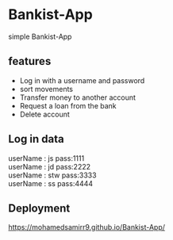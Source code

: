 # Bankist-App
simple Bankist-App 
## features
<ul>
<li>Log in with a username and password</li>
<li>sort movements</li>
<li>Transfer money to another account</li>
<li>Request a loan from the bank</li>
<li>Delete account<br></li>

</ul>

## Log in data
userName : js pass:1111<br>userName : jd pass:2222<br>userName : stw pass:3333<br>userName : ss pass:4444
## Deployment
https://mohamedsamirr9.github.io/Bankist-App/
